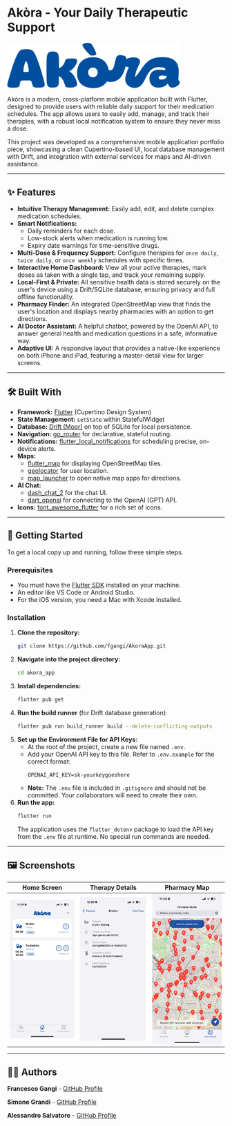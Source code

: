 # Akòra - Your Daily Therapeutic Support

<img src="assets/images/akora_logo_banner-b.png" width="400"/>

Akòra is a modern, cross-platform mobile application built with Flutter, designed to provide users with reliable daily support for their medication schedules. The app allows users to easily add, manage, and track their therapies, with a robust local notification system to ensure they never miss a dose.

This project was developed as a comprehensive mobile application portfolio piece, showcasing a clean Cupertino-based UI, local database management with Drift, and integration with external services for maps and AI-driven assistance.

---

## ✨ Features

- **Intuitive Therapy Management:** Easily add, edit, and delete complex medication schedules.
- **Smart Notifications:**
    - Daily reminders for each dose.
    - Low-stock alerts when medication is running low.
    - Expiry date warnings for time-sensitive drugs.
- **Multi-Dose & Frequency Support:** Configure therapies for `once daily`, `twice daily`, or `once weekly` schedules with specific times.
- **Interactive Home Dashboard:** View all your active therapies, mark doses as taken with a single tap, and track your remaining supply.
- **Local-First & Private:** All sensitive health data is stored securely on the user's device using a Drift/SQLite database, ensuring privacy and full offline functionality.
- **Pharmacy Finder:** An integrated OpenStreetMap view that finds the user's location and displays nearby pharmacies with an option to get directions.
- **AI Doctor Assistant:** A helpful chatbot, powered by the OpenAI API, to answer general health and medication questions in a safe, informative way.
- **Adaptive UI:** A responsive layout that provides a native-like experience on both iPhone and iPad, featuring a master-detail view for larger screens.

---

## 🛠️ Built With

- **Framework:** [Flutter](https://flutter.dev/) (Cupertino Design System)
- **State Management:** `setState` within StatefulWidget
- **Database:** [Drift (Moor)](https://drift.simonbinder.eu/) on top of SQLite for local persistence.
- **Navigation:** [go_router](https://pub.dev/packages/go_router) for declarative, stateful routing.
- **Notifications:** [flutter_local_notifications](https://pub.dev/packages/flutter_local_notifications) for scheduling precise, on-device alerts.
- **Maps:**
    - [flutter_map](https://pub.dev/packages/flutter_map) for displaying OpenStreetMap tiles.
    - [geolocator](https://pub.dev/packages/geolocator) for user location.
    - [map_launcher](https://pub.dev/packages/map_launcher) to open native map apps for directions.
- **AI Chat:**
    - [dash_chat_2](https://pub.dev/packages/dash_chat_2) for the chat UI.
    - [dart_openai](https://pub.dev/packages/dart_openai) for connecting to the OpenAI (GPT) API.
- **Icons:** [font_awesome_flutter](https://pub.dev/packages/font_awesome_flutter) for a rich set of icons.

---

## 🚀 Getting Started

To get a local copy up and running, follow these simple steps.

### Prerequisites

- You must have the [Flutter SDK](https://flutter.dev/docs/get-started/install) installed on your machine.
- An editor like VS Code or Android Studio.
- For the iOS version, you need a Mac with Xcode installed.

### Installation

1.  **Clone the repository:**
    ```sh
    git clone https://github.com/fgangi/AkoraApp.git
    ```
2.  **Navigate into the project directory:**
    ```sh
    cd akora_app
    ```
3.  **Install dependencies:**
    ```sh
    flutter pub get
    ```
4.  **Run the build runner** (for Drift database generation):
    ```sh
    flutter pub run build_runner build --delete-conflicting-outputs
    ```
5.  **Set up the Environment File for API Keys:**
    - At the root of the project, create a new file named `.env`.
    - Add your OpenAI API key to this file. Refer to `.env.example` for the correct format:
      ```
      OPENAI_API_KEY=sk-yourkeygoeshere
      ```
    - **Note:** The `.env` file is included in `.gitignore` and should not be committed. Your collaborators will need to create their own.
6.  **Run the app:**
    ```sh
    flutter run
    ```
    The application uses the `flutter_dotenv` package to load the API key from the `.env` file at runtime. No special run commands are needed.

---

## 🖼️ Screenshots

| Home Screen | Therapy Details | Pharmacy Map |
| :---: | :---: | :---: |
| <img src="assets/screenshots/home_screen.png" width="300"/> | <img src="assets/screenshots/therapy_details.png" width="300"/> | <img src="assets/screenshots/nearby_pharmacies.png" width="300"/> |

---

## 👨‍💻 Authors

**Francesco Gangi** - [GitHub Profile](https://github.com/fgangi)

**Simone Grandi** - [GitHub Profile](https://github.com/BigSim0)

**Alessandro Salvatore** - [GitHub Profile](https://github.com/alesalv0)
